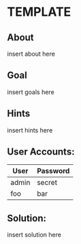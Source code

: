 # TEMPLATE


## About

insert about here


## Goal

insert goals here


## Hints

insert hints here


## User Accounts:

| User  | Password|
|-------|---------|
|admin  | secret  |
|foo    | bar     |


## Solution:

insert solution here
